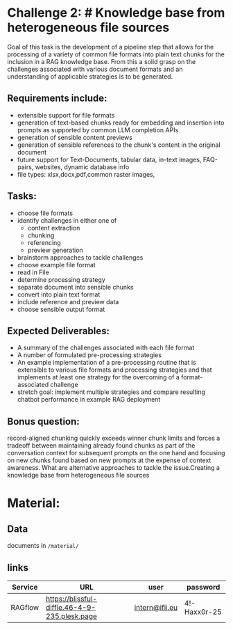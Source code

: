 # Challenge 2: # Knowledge base from heterogeneous file sources

Goal of this task is the development of a pipeline step that allows for the processing of a variety of common file formats into plain text chunks for the inclusion in a RAG knowledge base. From this a solid grasp on the challenges associated with various document formats and an understanding of applicable strategies is to be generated.

## Requirements include:
* extensible support for file formats
* generation of text-based chunks ready for embedding and insertion into prompts as supported by common LLM completion APIs
* generation of sensible content previews
* generation of sensible references to the chunk's content in the original document
* future support for Text-Documents, tabular data, in-text images, FAQ-pairs, websites, dynamic database info
* file types: xlsx,docx,pdf,common raster images,

## Tasks:
* choose file formats
* identify challenges in either one of
    * content extraction
    * chunking
    * referencing
    * preview generation
* brainstorm approaches to tackle challenges
* choose example file format
* read in File
* determine processing strategy
* separate document into sensible chunks
* convert into plain text format
* include reference and preview data
* choose sensible output format

## Expected Deliverables:
* A summary of the challenges associated with each file format
* A number of formulated pre-processing strategies
* An example implementation of a pre-processing routine that is extensible to various file formats and processing strategies and that implements at least one strategy for the overcoming of a format-associated challenge
* stretch goal: implement multiple strategies and compare resulting chatbot performance in example RAG deployment

## Bonus question:
record-aligned chunking quickly exceeds winner chunk limits and forces a tradeoff between maintaining already found chunks as part of the conversation context for subsequent prompts on the one hand and focusing on new chunks found based on new prompts at the expense of context awareness. What are alternative approaches to tackle the issue.Creating a knowledge base from heterogeneous file sources

# Material:

## Data
documents in ```/material/```

## links
|Service| URL| user | password|
|-|-|-|-|
|RAGflow|https://blissful-diffie.46-4-9-235.plesk.page|intern@ifii.eu|4!-Haxx0r-25


